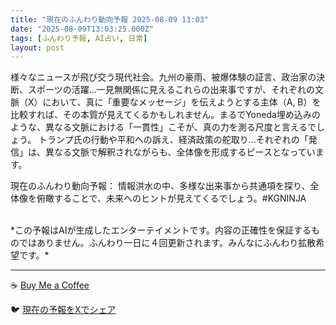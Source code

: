 ```yaml
---
title: "現在のふんわり動向予報 2025-08-09 13:03"
date: "2025-08-09T13:03:25.000Z"
tags: [ふんわり予報, AI占い, 日常]
layout: post
---
```


様々なニュースが飛び交う現代社会。九州の豪雨、被爆体験の証言、政治家の決断、スポーツの活躍…一見無関係に見えるこれらの出来事ですが、それぞれの文脈（X）において、真に「重要なメッセージ」を伝えようとする主体（A, B）を比較すれば、その本質が見えてくるかもしれません。まるでYoneda埋め込みのような、異なる文脈における「一貫性」こそが、真の力を測る尺度と言えるでしょう。  トランプ氏の行動や平和への訴え、経済政策の舵取り…それぞれの「発信」は、異なる文脈で解釈されながらも、全体像を形成するピースとなっています。

現在のふんわり動向予報：
情報洪水の中、多様な出来事から共通項を探り、全体像を俯瞰することで、未来へのヒントが見えてくるでしょう。#KGNINJA

<br>
*この予報はAIが生成したエンターテイメントです。内容の正確性を保証するものではありません。ふんわり一日に４回更新されます。みんなにふんわり拡散希望です。*

---
☕️ [Buy Me a Coffee](https://www.buymeacoffee.com/kgninja)

🐦 [現在の予報をXでシェア](https://twitter.com/intent/tweet?text=%E7%8F%BE%E5%9C%A8%E3%81%AE%E3%81%B5%E3%82%93%E3%82%8F%E3%82%8A%E4%BA%88%E5%A0%B1%3A%20%E3%80%8C%E6%A7%98%E3%80%85%E3%81%AA%E3%83%8B%E3%83%A5%E3%83%BC%E3%82%B9%E3%81%8C%E9%A3%9B%E3%81%B3%E4%BA%A4%E3%81%86%E7%8F%BE%E4%BB%A3%E7%A4%BE%E4%BC%9A%E3%80%82%E3%80%8D%23KGNINJA%20%E7%B6%9A%E3%81%8D%E3%81%AF%E3%83%96%E3%83%AD%E3%82%B0%E3%81%A7%EF%BC%81%F0%9F%91%87&url=https%3A%2F%2Fkg-ninja.github.io%2FFunwariyoso%2F)
